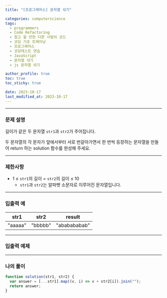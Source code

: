 ```yaml
---
title: "[프로그래머스] 문자열 섞기"

categories: computerscience
tags:
  - programmers
  - Code Refactoring
  - 참고 할 만한 다른 사람의 코드
  - 코딩 기초 트레이닝
  - 프로그래머스
  - 코딩테스트 연습
  - JavaScript
  - 문자열 섞기
  - js 문자열 섞기

author_profile: true
toc: true
toc_sticky: true

date: 2023-10-17
last_modified_at: 2023-10-17
---
```


---

### 문제 설명

길이가 같은 두 문자열 `str1`과 `str2`가 주어집니다.

두 문자열의 각 문자가 앞에서부터 서로 번갈아가면서 한 번씩 등장하는 문자열을 만들어 return 하는 solution 함수를 완성해 주세요.

---

### 제한사항

- 1 ≤ `str1`의 길이 = `str2`의 길이 ≤ 10
  - `str1`과 `str2`는 알파벳 소문자로 이루어진 문자열입니다.

---

### 입출력 예

| str1    | str2    | result       |
| ------- | ------- | ------------ |
| "aaaaa" | "bbbbb" | "ababababab" |

---

### 입출력 예제

---

### 나의 풀이

```jsx
function solution(str1, str2) {
  var answer = [...str1].map((v, i) => v + str2[i]).join("");
  return answer;
}
```
